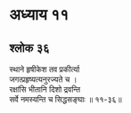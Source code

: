 # अध्याय ११

## श्लोक ३६

स्थाने हृषीकेश तव प्रकीर्त्या<br>जगत्प्रहृष्यत्यनुरज्यते च ।<br>रक्षांसि भीतानि दिशो द्रवन्ति<br>सर्वे नमस्यन्ति च सिद्धसङ्घाः ॥ ११-३६॥<br><br>


